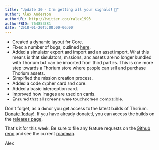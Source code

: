 ```yaml
---
title: "Update 30 - I'm getting all your signals! 📶"
author: Alex Anderson
authorURL: http://twitter.com/ralex1993
authorFBID: 764853781
date: '2018-01-20T6:00:00-06:00'
---
```


- Created a dynamic layout for Core.
- Fixed a number of bugs, outlined [here](https://github.com/Thorium-Sim/thorium/issues/381).
- Added a simulator export and import and an asset import. What this means is that simulators, missions, and assets are no longer bundled with Thorium but can be imported from third parties. This is one more step towards a Thorium store where people can sell and purchase Thorium assets.
- Simplified the mission creation process.
- Added a code cypher card and core.
- Added a basic interception card.
- Improved how images are used on cards.
- Ensured that all screens were touchscreen compatible.

Don't forget, as a donor you get access to the latest builds of Thorium. [Donate Today!](/en/donate). If you have already donated, you can access the builds on the [releases page](/en/releases).

That's it for this week. Be sure to file any feature requests on the [Github repo](https://github.com/Thorium-Sim/thorium/issues) and see the current [roadmap](https://github.com/Thorium-Sim/thorium/projects/2).

Alex
